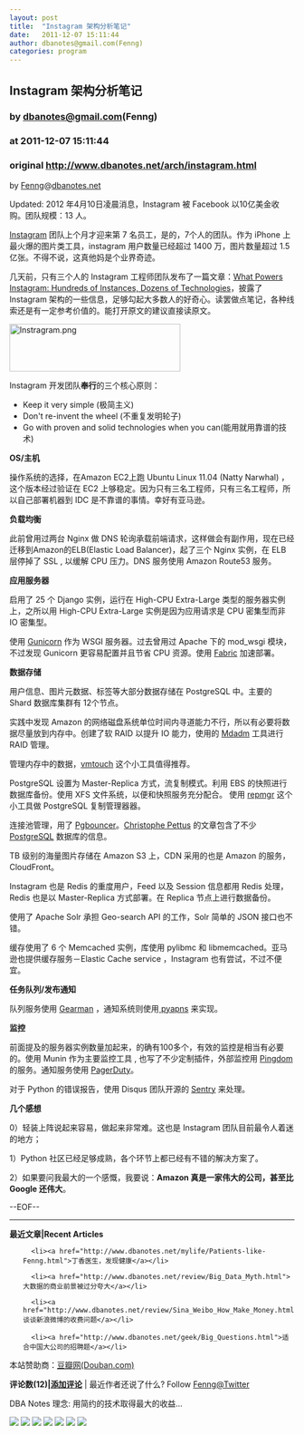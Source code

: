 ```yaml
---
layout: post
title:  "Instagram 架构分析笔记"
date:   2011-12-07 15:11:44
author: dbanotes@gmail.com(Fenng)
categories: program
---
```


## Instagram 架构分析笔记
### by dbanotes@gmail.com(Fenng)
### at 2011-12-07 15:11:44
### original <http://www.dbanotes.net/arch/instagram.html>

<p>by <a href="http://www.dbanotes.net">Fenng</a>@<a href="http://www.dbanotes.net/">dbanotes.net</a> 

<p>Updated: 2012 年4月10日凌晨消息，Instagram 被 Facebook 以10亿美金收购。团队规模：13 人。</p>

<p><a href="http://instagr.am">Instagram</a> 团队上个月才迎来第 7 名员工，是的，7个人的团队。作为 iPhone 上最火爆的图片类工具，instagram 用户数量已经超过 1400 万，图片数量超过 1.5 亿张。不得不说，这真他妈是个业界奇迹。</p>

<p>几天前，只有三个人的 Instagram 工程师团队发布了一篇文章：<a href="http://instagram-engineering.tumblr.com/post/13649370142/what-powers-instagram-hundreds-of-instances-dozens-of">What Powers Instagram: Hundreds of Instances, Dozens of Technologies</a>，披露了 Instagram 架构的一些信息，足够勾起大多数人的好奇心。读罢做点笔记，各种线索还是有一定参考价值的。能打开原文的建议直接读原文。</p>

<p><img alt="Instragram.png" src="http://www.dbanotes.net/Images/Instragram.png" width="302" height="84"></p>

<p>Instagram 开发团队<strong>奉行</strong>的三个核心原则：</p>

<ul>
	<li>Keep it very simple (极简主义) </li>
	<li>Don't re-invent the wheel (不重复发明轮子) </li>
	<li>Go with proven and solid technologies when you can(能用就用靠谱的技术)</li>
</ul>

<p><strong>OS/主机</strong><br>
<p>操作系统的选择，在Amazon EC2上跑 Ubuntu Linux 11.04 (Natty Narwhal) ，这个版本经过验证在 EC2 上够稳定。因为只有三名工程师，只有三名工程师，所以自己部署机器到 IDC 是不靠谱的事情。幸好有亚马逊。</p></p>

<p><strong>负载均衡</strong><br>
<p>此前曾用过两台 Nginx 做 DNS 轮询承载前端请求，这样做会有副作用，现在已经迁移到Amazon的ELB(Elastic Load Balancer)，起了三个 Nginx 实例，在 ELB 层停掉了 SSL , 以缓解 CPU 压力。DNS 服务使用 Amazon Route53 服务。 </p></p>

<p><strong>应用服务器</strong><br>
<p>启用了 25 个  Django 实例，运行在 High-CPU Extra-Large 类型的服务器实例上，之所以用 High-CPU Extra-Large 实例是因为应用请求是 CPU 密集型而非 IO 密集型。</p></p>

<p>使用 <a href="http://gunicorn.org/">Gunicorn</a> 作为 WSGI 服务器。过去曾用过 Apache 下的 mod_wsgi 模块，不过发现 Gunicorn 更容易配置并且节省 CPU 资源。使用 <a href="http://fabric.readthedocs.org/en/1.3.3/index.html">Fabric</a> 加速部署。</p>

<p><strong>数据存储</strong></p>

<p>用户信息、图片元数据、标签等大部分数据存储在 PostgreSQL 中。主要的 Shard 数据库集群有 12个节点。</p>

<p>实践中发现 Amazon 的网络磁盘系统单位时间内寻道能力不行，所以有必要将数据尽量放到内存中。创建了软 RAID 以提升 IO 能力，使用的 <a href="http://en.wikipedia.org/wiki/Mdadm">Mdadm</a> 工具进行 RAID 管理。</p>

<p>管理内存中的数据，<a href="http://hoytech.com/vmtouch/vmtouch.c">vmtouch</a> 这个小工具值得推荐。</p>

<p>PostgreSQL 设置为 Master-Replica 方式，流复制模式。利用 EBS 的快照进行数据库备份。使用 XFS 文件系统，以便和快照服务充分配合。 使用 <a href="https://github.com/greg2ndQuadrant/repmgr">repmgr</a> 这个小工具做 PostgreSQL 复制管理器器。</p>

<p>连接池管理，用了 <a href="http://pgfoundry.org/projects/pgbouncer/">Pgbouncer</a>。<a href="http://thebuild.com/blog/">Christophe Pettus</a> 的文章包含了不少 <a href="http://thebuild.com/blog/">PostgreSQL</a> 数据库的信息。</p>

<p>TB 级别的海量图片存储在 Amazon S3 上，CDN 采用的也是 Amazon 的服务，CloudFront。</p>

<p>Instagram 也是 Redis 的重度用户，Feed 以及 Session 信息都用 Redis 处理，Redis 也是以 Master-Replica 方式部署。在 Replica 节点上进行数据备份。</p>

<p>使用了 Apache Solr 承担  Geo-search API 的工作，Solr 简单的 JSON 接口也不错。</p>

<p>缓存使用了 6 个 Memcached 实例，库使用  pylibmc 和 libmemcached。亚马逊也提供缓存服务－Elastic Cache service ，Instagram 也有尝试，不过不便宜。</p>

<p><strong>任务队列/发布通知</strong></p>

<p>队列服务使用  <a href="http://gearman.org/">Gearman</a> ，通知系统则使用<a href="https://github.com/samuraisam/pyapns"> pyapns</a> 来实现。</p>

<p><strong>监控</strong></p>

<p>前面提及的服务器实例数量加起来，的确有100多个，有效的监控是相当有必要的。使用  Munin 作为主要监控工具 , 也写了不少定制插件，外部监控用 <a href="http://pingdom.com/">Pingdom</a> 的服务。通知服务使用  <a href="http://www.pagerduty.com/">PagerDuty</a>。</p>

<p>对于 Python 的错误报告，使用 Disqus 团队开源的  <a href="http://pypi.python.org/pypi/django-sentry">Sentry</a> 来处理。</p>

<p><strong>几个感想</strong></p>

<p>0）轻装上阵说起来容易，做起来非常难。这也是 Instagram 团队目前最令人着迷的地方；</p>

<p>1）Python 社区已经足够成熟，各个环节上都已经有不错的解决方案了。</p>

<p>2）如果要问我最大的一个感慨，我要说：<strong>Amazon 真是一家伟大的公司，甚至比 Google 还伟大</strong>。</p>

<p>--EOF--</p></p>
<hr>
<p><strong>最近文章|Recent Articles</strong></p>
   <ul>
    
      <li><a href="http://www.dbanotes.net/mylife/Patients-like-Fenng.html">丁香医生，发现健康</a></li>
    
      <li><a href="http://www.dbanotes.net/review/Big_Data_Myth.html">大数据的商业前景被过分夸大</a></li>
    
      <li><a href="http://www.dbanotes.net/review/Sina_Weibo_How_Make_Money.html">谈谈新浪微博的收费问题</a></li>
    
      <li><a href="http://www.dbanotes.net/geek/Big_Questions.html">适合中国大公司的招聘题</a></li>
    
   </ul>
<p>本站赞助商：<a href="http://www.douban.com/">豆瓣网(Douban.com)</a></p>
<p><strong> 评论数(12)|<a href="http://www.dbanotes.net/arch/instagram.html#comments" title="Comment on: Instagram 架构分析笔记">添加评论</a></strong> | 最近作者还说了什么? Follow <a href="http://www.twitter.com/fenng">Fenng@Twitter</a></p>
<p>DBA Notes 理念: 用简约的技术取得最大的收益...</p>



<div name="ClickComments"></div>

<div>
<a href="http://feeds.feedburner.com/~ff/webarch?a=ESDGLIzNUnA:v9IrI5z8vdw:yIl2AUoC8zA"><img src="http://feeds.feedburner.com/~ff/webarch?d=yIl2AUoC8zA" border="0"></a> <a href="http://feeds.feedburner.com/~ff/webarch?a=ESDGLIzNUnA:v9IrI5z8vdw:qj6IDK7rITs"><img src="http://feeds.feedburner.com/~ff/webarch?d=qj6IDK7rITs" border="0"></a> <a href="http://feeds.feedburner.com/~ff/webarch?a=ESDGLIzNUnA:v9IrI5z8vdw:F7zBnMyn0Lo"><img src="http://feeds.feedburner.com/~ff/webarch?i=ESDGLIzNUnA:v9IrI5z8vdw:F7zBnMyn0Lo" border="0"></a> <a href="http://feeds.feedburner.com/~ff/webarch?a=ESDGLIzNUnA:v9IrI5z8vdw:V_sGLiPBpWU"><img src="http://feeds.feedburner.com/~ff/webarch?i=ESDGLIzNUnA:v9IrI5z8vdw:V_sGLiPBpWU" border="0"></a> <a href="http://feeds.feedburner.com/~ff/webarch?a=ESDGLIzNUnA:v9IrI5z8vdw:mqyYa2mfVbY"><img src="http://feeds.feedburner.com/~ff/webarch?d=mqyYa2mfVbY" border="0"></a> <a href="http://feeds.feedburner.com/~ff/webarch?a=ESDGLIzNUnA:v9IrI5z8vdw:I9og5sOYxJI"><img src="http://feeds.feedburner.com/~ff/webarch?d=I9og5sOYxJI" border="0"></a> <a href="http://feeds.feedburner.com/~ff/webarch?a=ESDGLIzNUnA:v9IrI5z8vdw:bcOpcFrp8Mo"><img src="http://feeds.feedburner.com/~ff/webarch?d=bcOpcFrp8Mo" border="0"></a>
</div>
